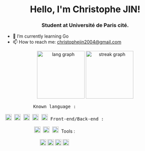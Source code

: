 <!--
**PerdSonNoeud/PerdSonNoeud** is a ✨ _special_ ✨ repository because its `README.md` (this file) appears on your GitHub profile.

Here are some ideas to get you started:

- 🔭 I’m currently working on ...
- 🌱 I’m currently learning ...
- 👯 I’m looking to collaborate on ...
- 🤔 I’m looking for help with ...
- 💬 Ask me about ...
- 📫 How to reach me: ...
- 😄 Pronouns: ...
- ⚡ Fun fact: ...
-->

<h1 align="center">Hello, I'm Christophe JIN!</h1>
<h3 align="center">Student at Université de Paris cité.</h3>

- 🌱 I’m currently learning Go
- 📫 How to reach me: [christophejin2004@gmail.com](mailto:christophejin2004@gmail.com)

<div align="center">
  <img src="https://github-readme-stats.vercel.app/api/top-langs/?username=PerdSonNoeud&layout=compact&theme=transparent" height="150" alt="lang graph"/>
  <img src="https://github-readme-streak-stats-salesp07.vercel.app/?user=PerdSonNoeud&theme=transparent" height="150" alt="streak graph"/>
</div>

<p style="display: inline-block;" align="center">
  <kbd>
    <kbd>Known language :</kbd>
    <br>
    <br>
    <img height="20" alt="python" src="https://cdn.jsdelivr.net/gh/devicons/devicon/icons/python/python-original.svg">
    <img height="20" alt="java" src="https://cdn.jsdelivr.net/gh/devicons/devicon/icons/java/java-original.svg">
    <img height="20" alt="ocaml" src="https://cdn.jsdelivr.net/gh/devicons/devicon/icons/ocaml/ocaml-original.svg">
    <img height="20" alt="c" src="https://cdn.jsdelivr.net/gh/devicons/devicon/icons/c/c-original.svg">
    <img height="20" alt="go" src="https://cdn.jsdelivr.net/gh/devicons/devicon/icons/go/go-original-wordmark.svg">
  </kbd>
  <kbd>
    <kdb>Front-end/Back-end :</kdb>
    <br>
    <br>
    <img height="20" alt="html" src="https://cdn.jsdelivr.net/gh/devicons/devicon/icons/html5/html5-original.svg">
    <img height="20" alt="css" src="https://cdn.jsdelivr.net/gh/devicons/devicon/icons/css3/css3-original.svg">
    <img height="20" alt="nodejs" src="https://cdn.jsdelivr.net/gh/devicons/devicon/icons/nodejs/nodejs-original.svg">
  </kbd>
  <kdb>
    <kdb>Tools :</kdb>
    <br>
    <br>
    <img height="20" alt="git" src="https://cdn.jsdelivr.net/gh/devicons/devicon/icons/git/git-original.svg">
    <img height="20" alt="github" src="https://cdn.jsdelivr.net/gh/devicons/devicon/icons/github/github-original.svg">
    <img height="20" alt="markdown" src="https://cdn.jsdelivr.net/gh/devicons/devicon/icons/markdown/markdown-original.svg">
    <img height="20" alt="neovim" src="https://cdn.jsdelivr.net/gh/devicons/devicon/icons/neovim/neovim-original.svg">
  </kdb>
</div>

